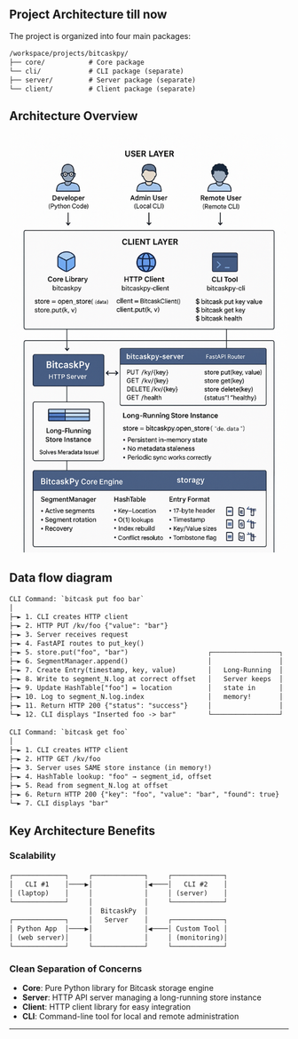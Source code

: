 ## Project Architecture till now

The project is organized into four main packages:

```
/workspace/projects/bitcaskpy/
├── core/           # Core package
└── cli/            # CLI package (separate)
├── server/         # Server package (separate)
└── client/         # Client package (separate)
```

## Architecture Overview

![Architecture Diagram](./images/Architecture.png)

## Data flow diagram

```
CLI Command: `bitcask put foo bar`
│
├─► 1. CLI creates HTTP client
├─► 2. HTTP PUT /kv/foo {"value": "bar"}
├─► 3. Server receives request
├─► 4. FastAPI routes to put_key()
├─► 5. store.put("foo", "bar")                    ┌─────────────────┐
├─► 6. SegmentManager.append()                    │                 │
├─► 7. Create Entry(timestamp, key, value)        │   Long-Running  │
├─► 8. Write to segment_N.log at correct offset   │   Server keeps  │
├─► 9. Update HashTable["foo"] = location         │   state in      │
├─► 10. Log to segment_N.log.index                │   memory!       │
├─► 11. Return HTTP 200 {"status": "success"}     │                 │
└─► 12. CLI displays "Inserted foo -> bar"        └─────────────────┘

CLI Command: `bitcask get foo`
│
├─► 1. CLI creates HTTP client
├─► 2. HTTP GET /kv/foo
├─► 3. Server uses SAME store instance (in memory!)
├─► 4. HashTable lookup: "foo" → segment_id, offset
├─► 5. Read from segment_N.log at offset
├─► 6. Return HTTP 200 {"key": "foo", "value": "bar", "found": true}
└─► 7. CLI displays "bar"
```

## Key Architecture Benefits

### Scalability

```
┌─────────────┐     ┌─────────────┐     ┌─────────────┐
│   CLI #1    │────▶│             │◀────│   CLI #2    │
│ (laptop)    │     │             │     │ (server)    │
└─────────────┘     │             │     └─────────────┘
                    │  BitcaskPy  │
┌─────────────┐     │   Server    │     ┌─────────────┐
│ Python App  │────▶│             │◀────│ Custom Tool │
│ (web server)│     │             │     │ (monitoring)│
└─────────────┘     └─────────────┘     └─────────────┘
```

### Clean Separation of Concerns

- **Core**: Pure Python library for Bitcask storage engine
- **Server**: HTTP API server managing a long-running store instance
- **Client**: HTTP client library for easy integration
- **CLI**: Command-line tool for local and remote administration

---